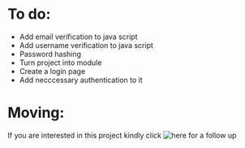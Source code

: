 # To do:
- Add email verification to java script
- Add username verification to java script
- Password hashing 
- Turn project into module
- Create a login page
- Add necccessary authentication to it

# Moving:
If you are interested in this project kindly click ![here](https://www.github.com/n1lby73/flask-project) for a follow up
